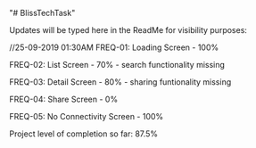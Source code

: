 "# BlissTechTask" 

Updates will be typed here in the ReadMe for visibility purposes: 

//25-09-2019 01:30AM
FREQ-01: Loading Screen - 100%

FREQ-02: List Screen - 70% - search functionality missing

FREQ-03: Detail Screen - 80% - sharing funtionality missing

FREQ-04: Share Screen - 0%

FREQ-05: No Connectivity Screen - 100%

Project level of completion so far: 87.5%

